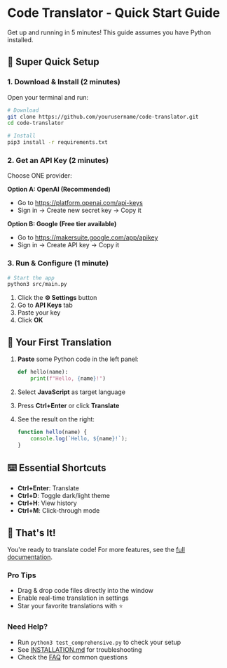 # Code Translator - Quick Start Guide

Get up and running in 5 minutes! This guide assumes you have Python installed.

## 🚀 Super Quick Setup

### 1. Download & Install (2 minutes)

Open your terminal and run:

```bash
# Download
git clone https://github.com/yourusername/code-translator.git
cd code-translator

# Install
pip3 install -r requirements.txt
```

### 2. Get an API Key (2 minutes)

Choose ONE provider:

**Option A: OpenAI (Recommended)**
- Go to https://platform.openai.com/api-keys
- Sign in → Create new secret key → Copy it

**Option B: Google (Free tier available)**
- Go to https://makersuite.google.com/app/apikey
- Sign in → Create API key → Copy it

### 3. Run & Configure (1 minute)

```bash
# Start the app
python3 src/main.py
```

1. Click the **⚙ Settings** button
2. Go to **API Keys** tab
3. Paste your key
4. Click **OK**

## 🎯 Your First Translation

1. **Paste** some Python code in the left panel:
   ```python
   def hello(name):
       print(f"Hello, {name}!")
   ```

2. Select **JavaScript** as target language

3. Press **Ctrl+Enter** or click **Translate**

4. See the result on the right:
   ```javascript
   function hello(name) {
       console.log(`Hello, ${name}!`);
   }
   ```

## ⌨️ Essential Shortcuts

- **Ctrl+Enter**: Translate
- **Ctrl+D**: Toggle dark/light theme
- **Ctrl+H**: View history
- **Ctrl+M**: Click-through mode

## 🎉 That's It!

You're ready to translate code! For more features, see the [full documentation](README.md).

### Pro Tips
- Drag & drop code files directly into the window
- Enable real-time translation in settings
- Star your favorite translations with ⭐

### Need Help?
- Run `python3 test_comprehensive.py` to check your setup
- See [INSTALLATION.md](INSTALLATION.md) for troubleshooting
- Check the [FAQ](docs/FAQ.md) for common questions